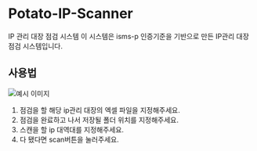 # Potato-IP-Scanner
IP 관리 대장 점검 시스템
이 시스템은 isms-p 인증기준을 기반으로 만든 IP관리 대장 점검 시스템입니다.
<h2>사용법</h2>
<img alt="예시 이미지" src="https://github.com/Phqasue/Potato-IP-Scanner/assets/78483140/679e0593-007f-4afd-9c41-60ff46760829">
<br>
<ol>
  <li>점검을 할 해당 ip관리 대장의 엑셀 파일을 지정해주세요.</li>
  <li>점검을 완료하고 나서 저장될 폴더 위치를 지정해주세요.</li>
  <li>스캔을 할 ip 대역대를 지정해주세요.</li>
  <li>다 됐다면 scan버튼을 눌러주세요.</li>
</ol>
